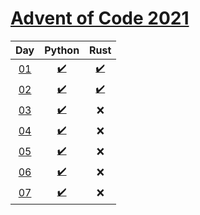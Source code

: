 # [Advent of Code 2021](https://adventofcode.com/2021/)

|     Day     |                 Python                 |                    Rust                     |
| :---------: | :------------------------------------: | :-----------------------------------------: |
| [01][day01] | [:heavy_check_mark:](python/day1/p.py) | [:heavy_check_mark:](rust/day1/src/main.rs) |
| [02][day02] | [:heavy_check_mark:](python/day2/p.py) | [:heavy_check_mark:](rust/day2/src/main.rs) |
| [03][day03] | [:heavy_check_mark:](python/day3/p.py) |                     :x:                     |
| [04][day04] | [:heavy_check_mark:](python/day4/p.py) |                     :x:                     |
| [05][day05] | [:heavy_check_mark:](python/day5/p.py) |                     :x:                     |
| [06][day06] | [:heavy_check_mark:](python/day6/p.py) |                     :x:                     |
| [07][day07] | [:heavy_check_mark:](python/day7/p.py) |                     :x:                     |

[day01]: https://adventofcode.com/2021/day/1
[day02]: https://adventofcode.com/2021/day/2
[day03]: https://adventofcode.com/2021/day/3
[day04]: https://adventofcode.com/2021/day/4
[day05]: https://adventofcode.com/2021/day/5
[day06]: https://adventofcode.com/2021/day/6
[day07]: https://adventofcode.com/2021/day/7

